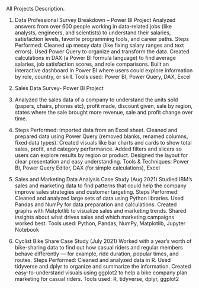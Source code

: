 All Projects Description.
1. Data Professional Survey Breakdown – Power BI Project 
Analyzed answers from over 600 people working in data-related jobs (like analysts, engineers, and scientists) to understand their salaries, satisfaction levels, favorite programming tools, and career paths.
Steps Performed:
Cleaned up messy data (like fixing salary ranges and text errors).
Used Power Query to organize and transform the data.
Created calculations in DAX (a Power BI formula language) to find average salaries, job satisfaction scores, and role comparisons.
Built an interactive dashboard in Power BI where users could explore information by role, country, or skill.
Tools used: Power BI, Power Query, DAX, Excel

2. Sales Data Survey- Power BI Project
3. Analyzed the sales data of a company to understand the units sold (papers, chairs, phones etc), profit made, discount given, sale by region, states where the sale brought more revenue, sale and profit change over time.
4. Steps Performed:
Imported data from an Excel sheet.
Cleaned and prepared data using Power Query (removed blanks, renamed columns, fixed data types).
Created visuals like bar charts and cards to show total sales, profit, and category performance.
Added filters and slicers so users can explore results by region or product.
Designed the layout for clear presentation and easy understanding.
Tools & Techniques: Power BI, Power Query Editor, DAX (for simple calculations), Excel

3. Sales and Marketing Data Analysis Case Study (Aug 2021)
Studied IBM’s sales and marketing data to find patterns that could help the company improve sales strategies and customer targeting.
Steps Performed:
Cleaned and analyzed large sets of data using Python libraries.
Used Pandas and NumPy for data preparation and calculations.
Created graphs with Matplotlib to visualize sales and marketing trends.
Shared insights about what drives sales and which marketing campaigns worked best.
Tools used: Python, Pandas, NumPy, Matplotlib, Jupyter Notebook

4. Cyclist Bike Share Case Study (July 2021)
Worked with a year’s worth of bike-sharing data to find out how casual riders and regular members behave differently — for example, ride duration, popular times, and routes.
Steps Performed:
Cleaned and analyzed data in R.
Used tidyverse and dplyr to organize and summarize the information.
Created easy-to-understand visuals using ggplot2 to help a bike company plan marketing for casual riders.
Tools used: R, tidyverse, dplyr, ggplot2
